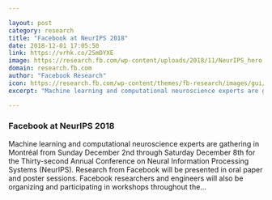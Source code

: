 ```yaml
---

layout: post
category: research
title: "Facebook at NeurIPS 2018"
date: 2018-12-01 17:05:50
link: https://vrhk.co/2SmDYXE
image: https://research.fb.com/wp-content/uploads/2018/11/NeurIPS_hero.png
domain: research.fb.com
author: "Facebook Research"
icon: https://research.fb.com/wp-content/themes/fb-research/images/gui/facebook.ico
excerpt: "Machine learning and computational neuroscience experts are gathering in Montréal from Sunday December 2nd through Saturday December 8th for the Thirty-second Annual Conference on Neural Information Processing Systems (NeurIPS). Research from Facebook will be presented in oral paper and poster sessions. Facebook researchers and engineers will also be organizing and participating in workshops throughout the…"

---
```


### Facebook at NeurIPS 2018

Machine learning and computational neuroscience experts are gathering in Montréal from Sunday December 2nd through Saturday December 8th for the Thirty-second Annual Conference on Neural Information Processing Systems (NeurIPS). Research from Facebook will be presented in oral paper and poster sessions. Facebook researchers and engineers will also be organizing and participating in workshops throughout the…